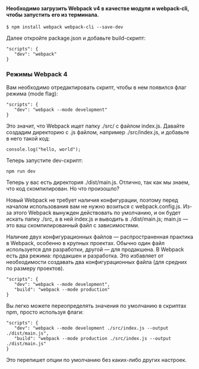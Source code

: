 #### Необходимо загрузить Webpack v4 в качестве модуля и webpack-cli, чтобы запустить его из терминала.

```
$ npm install webpack webpack-cli --save-dev
```

Далее откройте package.json и добавьте build-скрипт:

```
"scripts": {
   "dev": "webpack"
}
```

### Режимы Webpack 4

Вам необходимо отредактировать скрипт, чтобы в нем появился флаг режима (mode flag):

```
"scripts": {
   "dev": "webpack --mode development"
}
```

Это значит, что Webpack ищет папку ./src/ с файлом index.js.  Давайте создадим директорию с .js файлом, например ./src/index.js, и добавьте в него такой код:

```
console.log("hello, world");
```

Теперь запустите dev-скрипт:

```
npm run dev
```

Теперь у вас есть директория ./dist/main.js. Отлично, так как мы знаем, что код скомпилирован. Но что произошло?

Новый Webpack не требует наличия конфигурации, поэтому перед началом использования вам не нужно возиться с webpack.config.js. Из-за этого Webpack вынужден действовать по умолчанию, и он будет искать папку ./src, а в ней index.js и выводить в ./dist/main.js; main.js — это ваш скомпилированный файл с зависимостями.

Наличие двух конфигурационных файлов — распространенная практика в Webpack, особенно в крупных проектах. Обычно один файл используется для разработки, другой — для продакшена. В Webpack есть два режима: продакшен и разработка. Это избавляет от необходимости создавать два конфигурационных файла (для средних по размеру проектов).

```
"scripts": {
   "dev": "webpack --mode development",
   "build": "webpack --mode production"
}
```

Вы легко можете переопределять значения по умолчанию в скриптах npm, просто используя флаги:

```
"scripts": {
   "dev": "webpack --mode development ./src/index.js --output ./dist/main.js",
   "build": "webpack --mode production ./src/index.js --output ./dist/main.js"
}
```

Это перепишет опции по умолчанию без каких-либо других настроек.


